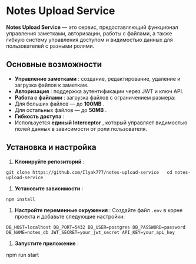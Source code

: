 # Notes Upload Service

**Notes Upload Service** — это сервис, предоставляющий функционал управления заметками, авторизации, работы с файлами, а также гибкую систему управления доступом и видимостью данных для пользователей с разными ролями.

## Основные возможности

- **Управление заметками** : создание, редактирование, удаление и загрузка файлов к заметкам.
- **Авторизация** : поддержка аутентификации через JWT и ключ API.
- **Работа с файлами** : загрузка файлов с ограничением размера:
- Для больших файлов — до **100MB** .
- Для остальных файлов — до **50MB** .
- **Гибкость доступа** :
- Используется **единый Interceptor** , который управляет видимостью полей данных в зависимости от роли пользователя.

## Установка и настройка

1. **Клонируйте репозиторий** :

`git clone https://github.com/Ilyak777/notes-upload-service  
cd notes-upload-service`

1. **Установите зависимости** :

`npm install`

1. **Настройте переменные окружения** :
   Создайте файл `.env` в корне проекта и добавьте следующие настройки:

`DB_HOST=localhost DB_PORT=5432 DB_USER=postgres DB_PASSWORD=password DB_NAME=notes_db JWT_SECRET=your_jwt_secret API_KEY=your_api_key`

1. **Запустите приложение** :

npm run start
